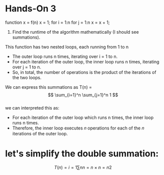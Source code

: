 # Hands-On 3

function x = f(n)
   x = 1;
   for i = 1:n
        for j = 1:n
             x = x + 1;

1) Find the runtime of the algorithm mathematically (I should see summations).

This function has two nested loops, each running from 1 to n

* The outer loop runs n times, iterating over i = 1 to n.
* For each iteration of the outer loop, the inner loop runs n times, iterating over j = 1 to n.
* So, in total, the number of operations is the product of the iterations of the two loops.

 We can express this summations as
 T(n) =
$$
 \sum_{i=1}^n \sum_{j=1}^n 1
$$   
we can interpreted this as:

* For each iteration of the outer loop which runs n times, the inner loop runs n times.
* Therefore, the inner loop executes 𝑛 operations for each of the 𝑛 iterations of the outer loop.

# let's simplify the double summation:
$$
T(n)= 
i=1
∑
n
 n=n×n=n 
2
$$